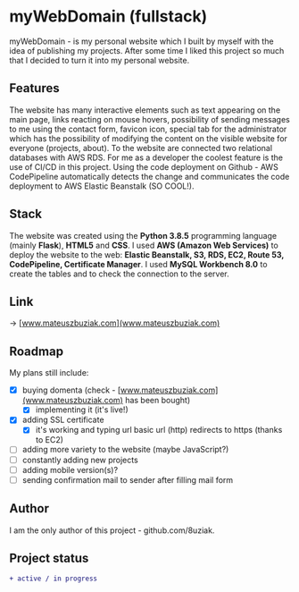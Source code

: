 ﻿# myWebDomain (fullstack)

myWebDomain - is my personal website which I built by myself with the idea of publishing my projects. After some time I liked this project so much that I decided to turn it into my personal website.

## Features

The website has many interactive elements such as text appearing on the main page, links reacting on mouse hovers, possibility of sending messages to me using the contact form, favicon icon, special tab for the administrator which has the possibility of modifying the content on the visible website for everyone (projects, about). To the website are connected two relational databases with AWS RDS. For me as a developer the coolest feature is the use of CI/CD in this project. Using the code deployment on Github - AWS CodePipeline automatically detects the change and communicates the code deployment to AWS Elastic Beanstalk (SO COOL!). 

## Stack

The website was created using the **Python 3.8.5** programming language (mainly **Flask**), **HTML5** and **CSS**. I used **AWS (Amazon Web Services)** to deploy the website to the web: **Elastic Beanstalk, S3, RDS, EC2, Route 53, CodePipeline, Certificate Manager**. I used **MySQL Workbench 8.0** to create the tables and to check the connection to the server.

## Link

-> [www.mateuszbuziak.com](www.mateuszbuziak.com)

## Roadmap

My plans still include:

- [x] buying domenta (check - [www.mateuszbuziak.com](www.mateuszbuziak.com) has been bought)
    - [x] implementing it (it's live!)
- [x] adding SSL certificate
    - [x] it's working and typing url basic url (http) redirects to https (thanks to EC2)
- [ ] adding more variety to the website (maybe JavaScript?)
- [ ] constantly adding new projects
- [ ] adding mobile version(s)?
- [ ] sending confirmation mail to sender after filling mail form 

## Author

I am the only author of this project - github.com/8uziak.

## Project status

```diff
+ active / in progress 
```